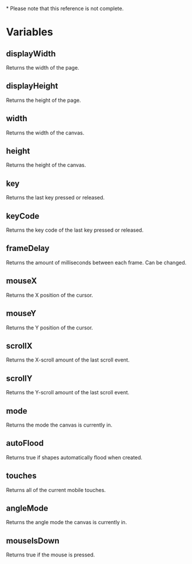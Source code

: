 \* Please note that this reference is not complete.
<h1>Variables</h1>
<h2>displayWidth</h2>
<p>Returns the width of the page.</p>
<h2>displayHeight</h2>
<p>Returns the height of the page.</p>
<h2>width</h2>
<p>Returns the width of the canvas.</p>
<h2>height</h2>
<p>Returns the height of the canvas.</p>
<h2>key</h2>
<p>Returns the last key pressed or released.</p>
<h2>keyCode</h2>
<p>Returns the key code of the last key pressed or released.</p>
<h2>frameDelay</h2>
<p>Returns the amount of milliseconds between each frame. Can be changed.</p>
<h2>mouseX</h2>
<p>Returns the X position of the cursor.</p>
<h2>mouseY</h2>
<p>Returns the Y position of the cursor.</p>
<h2>scrollX</h2>
<p>Returns the X-scroll amount of the last scroll event.</p>
<h2>scrollY</h2>
<p>Returns the Y-scroll amount of the last scroll event.</p>
<h2>mode</h2>
<p>Returns the mode the canvas is currently in.</p>
<h2>autoFlood</h2>
<p>Returns true if shapes automatically flood when created.</p>
<h2>touches</h2>
<p>Returns all of the current mobile touches.</p>
<h2>angleMode</h2>
<p>Returns the angle mode the canvas is currently in.</p>
<h2>mouseIsDown</h2>
<p>Returns true if the mouse is pressed.</p>